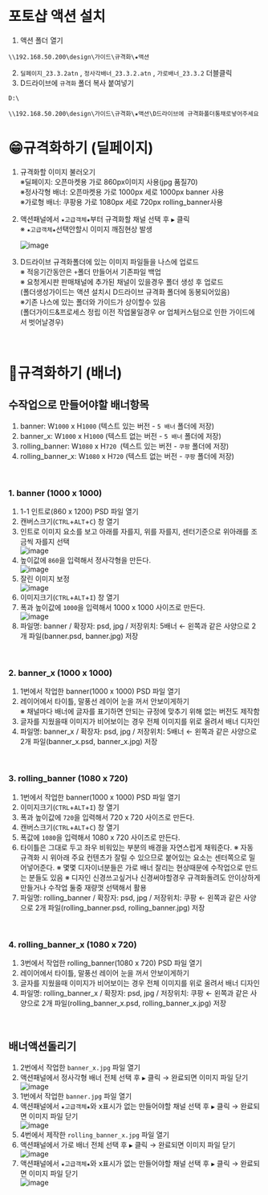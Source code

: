 # 포토샵 액션 설치
1. 액션 폴더 열기
```
\\192.168.50.200\design\가이드\규격화\★액션
```
2. ``딜페이지_23.3.2atn`` , ``정사각배너_23.3.2.atn`` , ``가로배너_23.3.2`` 더블클릭
3. D드라이브에 ``규격화`` 폴더 복사 붙여넣기
```
D:\
```
```
\\192.168.50.200\design\가이드\규격화\★액션\D드라이브에 규격화폴더통채로넣어주세요
```

# 😁규격화하기 (딜페이지)
1. 규격화할 이미지 불러오기<br>
   ※딜페이지: 오픈마켓용 가로 860px이미지 사용(jpg 품질70)<br>
   ※정사각형 배너: 오픈마켓용 가로 1000px 세로 1000px banner 사용<br>
   ※가로형 배너: 쿠팡용 가로 1080px 세로 720px rolling_banner사용<br>
3. 액션패널에서 ``★고급객체★``부터 규격화할 채널 선택 후 ``▶`` 클릭<br>
   ※ ``★고급객체★``선택안할시 이미지 깨짐현상 발생
   
   ![image](https://user-images.githubusercontent.com/125810502/232790908-6e33c553-cc5b-4c97-9835-4be724e575fd.png)
3. D드라이브 규격화폴더에 있는 이미지 파일들을 나스에 업로드<br>
   ※ 적응기간동안은 ``+``폴더 만들어서 기존파일 백업 <br>
   ※ 요청게시판 판매채널에 추가된 채널이 있을경우 폴더 생성 후 업로드<br>
   (폴더생성가이드는 액션 설치시 D드라이브 규격화 폴더에 동봉되어있음)<br>
   ※기존 나스에 있는 폴더와 가이드가 상이할수 있음<br>
   (폴더가이드&프로세스 정립 이전 작업물일경우 or 업체커스텀으로 인한 가이드에서 벗어날경우)

<br>

# 🤣규격화하기 (배너)
## 수작업으로 만들어야할 배너항목
1. banner: W`1000` x H`1000` (텍스트 있는 버전 - `5 배너` 폴더에 저장)
2. banner_x: W`1000` x H`1000` (텍스트 없는 버전 - `5 배너` 폴더에 저장)
3. rolling_banner: W`1080` x H`720 `(텍스트 있는 버전 - `쿠팡` 폴더에 저장)
4. rolling_banner_x: W`1080` x H`720` (텍스트 없는 버전 - `쿠팡` 폴더에 저장)

<br>

###  1. banner (1000 x 1000)
1. 1-1 인트로(860 x 1200) PSD 파일 열기 
2. 캔버스크기(`CTRL`+`ALT`+`C`) 창 열기
3. 인트로 이미지 요소를 보고 아래를 자를지, 위를 자를지, 센터기준으로 위아래를 조금씩 자를지 선택<br>
![image](https://github.com/JO-R-DY/LS/assets/125810502/0e879cca-a74a-4605-89a5-e7265e746fee)
4. 높이값에 `860`을 입력해서 정사각형을 만든다. <br>
![image](https://github.com/JO-R-DY/LS/assets/125810502/1c79292c-e306-440d-8456-bdf2137b5974)
5. 잘린 이미지 보정<br>
![image](https://github.com/JO-R-DY/LS/assets/125810502/58d96c4e-6333-4821-8b95-711a66df84a2)
6. 이미지크기(`CTRL`+`ALT`+`I`) 창 열기
7. 폭과 높이값에 `1000`을 입력해서 1000 x 1000 사이즈로 만든다.<br>
![image](https://github.com/JO-R-DY/LS/assets/125810502/fa4aff99-d442-41c5-86b3-e48e644646c0)
8. 파일명: banner / 확장자: psd, jpg / 저장위치: 5배너 ← 왼쪽과 같은 사양으로 2개 파일(banner.psd, banner.jpg) 저장

<br>

###  2. banner_x (1000 x 1000)
1. 1번에서 작업한 banner(1000 x 1000) PSD 파일 열기 
2. 레이어에서 타이틀, 말풍선 레이어 눈을 꺼서 안보이게하기<br>
  ※ 채널마다 배너에 글자를 표기하면 안되는 규정에 맞추기 위해 없는 버전도 제작함
3. 글자를 지웠을때 이미지가 비어보이는 경우 전체 이미지를 위로 올려서 배너 디자인
4. 파일명: banner_x / 확장자: psd, jpg / 저장위치: 5배너 ← 왼쪽과 같은 사양으로 2개 파일(banner_x.psd, banner_x.jpg) 저장

<br>

###  3. rolling_banner (1080 x 720)
1. 1번에서 작업한 banner(1000 x 1000) PSD 파일 열기 
2. 이미지크기(`CTRL`+`ALT`+`I`) 창 열기
3. 폭과 높이값에 `720`을 입력해서 720 x 720 사이즈로 만든다.
4. 캔버스크기(`CTRL`+`ALT`+`C`) 창 열기
5. 폭값에 `1080`을 입력해서 1080 x 720 사이즈로 만든다.
6. 타이틀은 그대로 두고 좌우 비워있는 부분의 배경을 자연스럽게 채워준다.
   ※ 자동 규격화 시 위아래 주요 컨텐츠가 잘릴 수 있으므로 붙어있는 요소는 센터쪽으로 밀어넣어준다.
   ※ 몇몇 디자이너분들은 가로 배너 잘리는 현상때문에 수작업으로 만드는 분들도 있음
   ※ 디자인 신경쓰고싶거나 신경써야할경우 규격화돌려도 안이상하게 만들거나 수작업 둘중 재량껏 선택해서 활용
8. 파일명: rolling_banner / 확장자: psd, jpg / 저장위치: 쿠팡 ← 왼쪽과 같은 사양으로 2개 파일(rolling_banner.psd, rolling_banner.jpg) 저장

<br>

###  4. rolling_banner_x (1080 x 720)
1. 3번에서 작업한 rolling_banner(1080 x 720) PSD 파일 열기 
2. 레이어에서 타이틀, 말풍선 레이어 눈을 꺼서 안보이게하기<br>
3. 글자를 지웠을때 이미지가 비어보이는 경우 전체 이미지를 위로 올려서 배너 디자인
4. 파일명: rolling_banner_x / 확장자: psd, jpg / 저장위치: 쿠팡 ← 왼쪽과 같은 사양으로 2개 파일(rolling_banner_x.psd, rolling_banner_x.jpg) 저장

<br>

## 배너액션돌리기
1. 2번에서 작업한 `banner_x.jpg` 파일 열기
2. 액션패널에서 정사각형 배너 전체 선택 후 ``▶`` 클릭 → 완료되면 이미지 파일 닫기<br> 
![image](https://github.com/JO-R-DY/LS/assets/125810502/350ef0ed-478a-4af8-b119-965180478920)
3. 1번에서 작업한 `banner.jpg` 파일 열기
4. 액션패널에서 ``★고급객체★``와 x표시가 없는 만들어야할 채널 선택 후 ``▶`` 클릭 → 완료되면 이미지 파일 닫기<br>
![image](https://github.com/JO-R-DY/LS/assets/125810502/38889aaa-25be-40ce-ba07-9b8d6d24f5b7)
5. 4번에서 제작한 `rolling_banner_x.jpg` 파일 열기 
6. 액션패널에서 가로 배너 전체 선택 후 ``▶`` 클릭 → 완료되면 이미지 파일 닫기<br> 
![image](https://github.com/JO-R-DY/LS/assets/125810502/0900877e-7c96-42f6-910d-2f3468587af9)
7. 액션패널에서 ``★고급객체★``와 x표시가 없는 만들어야할 채널 선택 후 ``▶`` 클릭 → 완료되면 이미지 파일 닫기<br>
![image](https://github.com/JO-R-DY/LS/assets/125810502/0c572165-bdd0-4720-82ca-add4752161b6)



